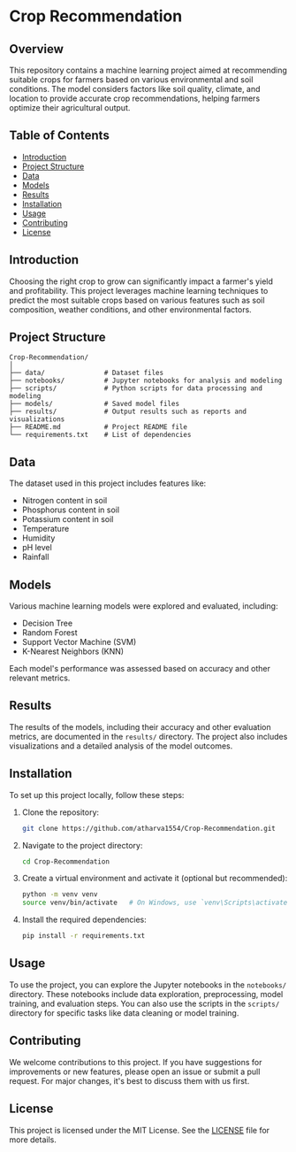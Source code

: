 
# Crop Recommendation


## Overview

This repository contains a machine learning project aimed at recommending suitable crops for farmers based on various environmental and soil conditions. The model considers factors like soil quality, climate, and location to provide accurate crop recommendations, helping farmers optimize their agricultural output.

## Table of Contents

- [Introduction](#introduction)
- [Project Structure](#project-structure)
- [Data](#data)
- [Models](#models)
- [Results](#results)
- [Installation](#installation)
- [Usage](#usage)
- [Contributing](#contributing)
- [License](#license)

## Introduction

Choosing the right crop to grow can significantly impact a farmer's yield and profitability. This project leverages machine learning techniques to predict the most suitable crops based on various features such as soil composition, weather conditions, and other environmental factors.

## Project Structure

```
Crop-Recommendation/
│
├── data/               # Dataset files
├── notebooks/          # Jupyter notebooks for analysis and modeling
├── scripts/            # Python scripts for data processing and modeling
├── models/             # Saved model files
├── results/            # Output results such as reports and visualizations
├── README.md           # Project README file
└── requirements.txt    # List of dependencies
```

## Data

The dataset used in this project includes features like:
- Nitrogen content in soil
- Phosphorus content in soil
- Potassium content in soil
- Temperature
- Humidity
- pH level
- Rainfall

## Models

Various machine learning models were explored and evaluated, including:
- Decision Tree
- Random Forest
- Support Vector Machine (SVM)
- K-Nearest Neighbors (KNN)

Each model's performance was assessed based on accuracy and other relevant metrics.

## Results

The results of the models, including their accuracy and other evaluation metrics, are documented in the `results/` directory. The project also includes visualizations and a detailed analysis of the model outcomes.

## Installation

To set up this project locally, follow these steps:

1. Clone the repository:
   ```sh
   git clone https://github.com/atharva1554/Crop-Recommendation.git
   ```

2. Navigate to the project directory:
   ```sh
   cd Crop-Recommendation
   ```

3. Create a virtual environment and activate it (optional but recommended):
   ```sh
   python -m venv venv
   source venv/bin/activate   # On Windows, use `venv\Scripts\activate`
   ```

4. Install the required dependencies:
   ```sh
   pip install -r requirements.txt
   ```

## Usage

To use the project, you can explore the Jupyter notebooks in the `notebooks/` directory. These notebooks include data exploration, preprocessing, model training, and evaluation steps. You can also use the scripts in the `scripts/` directory for specific tasks like data cleaning or model training.

## Contributing

We welcome contributions to this project. If you have suggestions for improvements or new features, please open an issue or submit a pull request. For major changes, it's best to discuss them with us first.

## License

This project is licensed under the MIT License. See the [LICENSE](LICENSE) file for more details.
